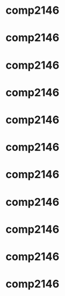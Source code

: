 # comp2146
# comp2146
# comp2146
# comp2146
# comp2146
# comp2146
# comp2146
# comp2146
# comp2146
# comp2146
# comp2146
